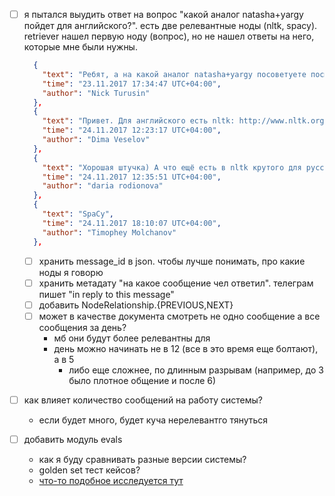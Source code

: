 - [ ] я пытался выудить ответ на вопрос "какой аналог natasha+yargy пойдет для
      английского?". есть две релевантные ноды (nltk, spacy). retriever нашел
      первую ноду (вопрос), но не нашел ответы на него, которые мне были нужны.

  ```json
    {
      "text": "Ребят, а на какой аналог natasha+yargy посоветуете посмотреть для английского?",
      "time": "23.11.2017 17:34:47 UTC+04:00",
      "author": "Nick Turusin"
    },
    {
      "text": "Привет. Для английского есть nltk: http://www.nltk.org/book/ch09.html",
      "time": "24.11.2017 12:23:17 UTC+04:00",
      "author": "Dima Veselov"
    },
    {
      "text": "Хорошая штучка) А что ещё есть в nltk крутого для русского языка? :)",
      "time": "24.11.2017 12:35:51 UTC+04:00",
      "author": "daria rodionova"
    },
    {
      "text": "SpaCy",
      "time": "24.11.2017 18:10:07 UTC+04:00",
      "author": "Timophey Molchanov"
    },
  ```

  - [ ] хранить message_id в json. чтобы лучше понимать, про какие ноды я говорю
  - [ ] хранить метадату "на какое сообщение чел ответил". телеграм пишет "in
        reply to this message"
  - [ ] добавить NodeRelationship.{PREVIOUS,NEXT}
  - [ ] может в качестве документа смотреть не одно сообщение а все сообщения за
        день?
    - мб они будут более релевантны для
    - день можно начинать не в 12 (все в это время еще болтают), а в 5
      - либо еще сложнее, по длинным разрывам (например, до 3 было плотное
        общение и после 6)

- [ ] как влияет количество сообщений на работу системы?

  - если будет много, будет куча нерелевантго тянуться

- [ ] добавить модуль evals
  - как я буду сравнивать разные версии системы?
  - golden set тест кейсов?
  - [что-то подобное исследуется тут](https://wandb.ai/ayush-thakur/llama-index-report/reports/Building-Advanced-Query-Engine-and-Evaluation-with-LlamaIndex-and-W-B--Vmlldzo0OTIzMjMy)
